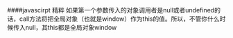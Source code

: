 ####javascirpt 精粹
如果第一个参数传入的对象调用者是null或者undefined的话，call方法将把全局对象（也就是window）作为this的值。所以，不管你什么时候传入null，其this都是全局对象window
